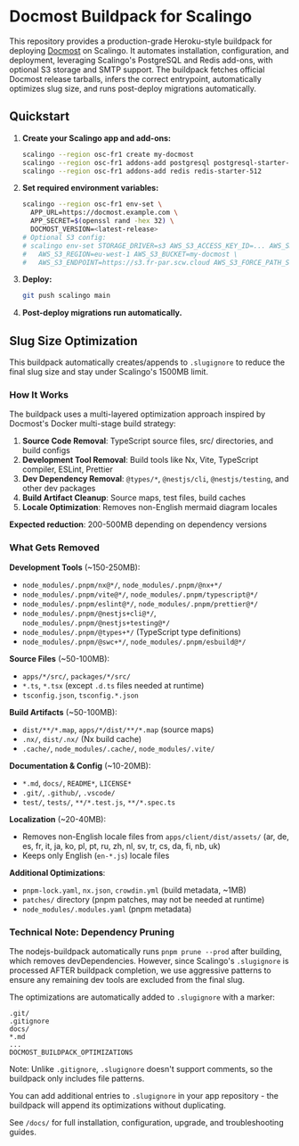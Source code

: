 # Docmost Buildpack for Scalingo

This repository provides a production-grade Heroku-style buildpack for deploying [Docmost](https://github.com/docmost/docmost) on Scalingo. It automates installation, configuration, and deployment, leveraging Scalingo's PostgreSQL and Redis add-ons, with optional S3 storage and SMTP support. The buildpack fetches official Docmost release tarballs, infers the correct entrypoint, automatically optimizes slug size, and runs post-deploy migrations automatically.

## Quickstart

1. **Create your Scalingo app and add-ons:**
   ```sh
   scalingo --region osc-fr1 create my-docmost
   scalingo --region osc-fr1 addons-add postgresql postgresql-starter-1024
   scalingo --region osc-fr1 addons-add redis redis-starter-512
   ```
2. **Set required environment variables:**
   ```sh
   scalingo --region osc-fr1 env-set \
     APP_URL=https://docmost.example.com \
     APP_SECRET=$(openssl rand -hex 32) \
     DOCMOST_VERSION=<latest-release>
   # Optional S3 config:
   # scalingo env-set STORAGE_DRIVER=s3 AWS_S3_ACCESS_KEY_ID=... AWS_S3_SECRET_ACCESS_KEY=... \
   #   AWS_S3_REGION=eu-west-1 AWS_S3_BUCKET=my-docmost \
   #   AWS_S3_ENDPOINT=https://s3.fr-par.scw.cloud AWS_S3_FORCE_PATH_STYLE=true
   ```
3. **Deploy:**
   ```sh
   git push scalingo main
   ```
4. **Post-deploy migrations run automatically.**

## Slug Size Optimization

This buildpack automatically creates/appends to `.slugignore` to reduce the final slug size and stay under Scalingo's 1500MB limit.

### How It Works

The buildpack uses a multi-layered optimization approach inspired by Docmost's Docker multi-stage build strategy:

1. **Source Code Removal**: TypeScript source files, src/ directories, and build configs
2. **Development Tool Removal**: Build tools like Nx, Vite, TypeScript compiler, ESLint, Prettier
3. **Dev Dependency Removal**: `@types/*`, `@nestjs/cli`, `@nestjs/testing`, and other dev packages
4. **Build Artifact Cleanup**: Source maps, test files, build caches
5. **Locale Optimization**: Removes non-English mermaid diagram locales

**Expected reduction**: 200-500MB depending on dependency versions

### What Gets Removed

**Development Tools** (~150-250MB):
- `node_modules/.pnpm/nx@*/`, `node_modules/.pnpm/@nx+*/`
- `node_modules/.pnpm/vite@*/`, `node_modules/.pnpm/typescript@*/`
- `node_modules/.pnpm/eslint@*/`, `node_modules/.pnpm/prettier@*/`
- `node_modules/.pnpm/@nestjs+cli@*/`, `node_modules/.pnpm/@nestjs+testing@*/`
- `node_modules/.pnpm/@types+*/` (TypeScript type definitions)
- `node_modules/.pnpm/@swc+*/`, `node_modules/.pnpm/esbuild@*/`

**Source Files** (~50-100MB):
- `apps/*/src/`, `packages/*/src/`
- `*.ts`, `*.tsx` (except `.d.ts` files needed at runtime)
- `tsconfig.json`, `tsconfig.*.json`

**Build Artifacts** (~50-100MB):
- `dist/**/*.map`, `apps/*/dist/**/*.map` (source maps)
- `.nx/`, `dist/.nx/` (Nx build cache)
- `.cache/`, `node_modules/.cache/`, `node_modules/.vite/`

**Documentation & Config** (~10-20MB):
- `*.md`, `docs/`, `README*`, `LICENSE*`
- `.git/`, `.github/`, `.vscode/`
- `test/`, `tests/`, `**/*.test.js`, `**/*.spec.ts`

**Localization** (~20-40MB):
- Removes non-English locale files from `apps/client/dist/assets/` (ar, de, es, fr, it, ja, ko, pl, pt, ru, zh, nl, sv, tr, cs, da, fi, nb, uk)
- Keeps only English (`en-*.js`) locale files

**Additional Optimizations**:
- `pnpm-lock.yaml`, `nx.json`, `crowdin.yml` (build metadata, ~1MB)
- `patches/` directory (pnpm patches, may not be needed at runtime)
- `node_modules/.modules.yaml` (pnpm metadata)

### Technical Note: Dependency Pruning

The nodejs-buildpack automatically runs `pnpm prune --prod` after building, which removes devDependencies. However, since Scalingo's `.slugignore` is processed AFTER buildpack completion, we use aggressive patterns to ensure any remaining dev tools are excluded from the final slug.

The optimizations are automatically added to `.slugignore` with a marker:
```
.git/
.gitignore
docs/
*.md
...
DOCMOST_BUILDPACK_OPTIMIZATIONS
```

Note: Unlike `.gitignore`, `.slugignore` doesn't support comments, so the buildpack only includes file patterns.

You can add additional entries to `.slugignore` in your app repository - the buildpack will append its optimizations without duplicating.

See `/docs/` for full installation, configuration, upgrade, and troubleshooting guides.
